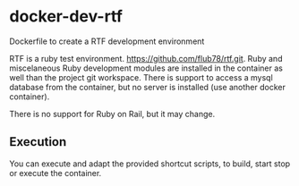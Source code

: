 # docker-dev-rtf
Dockerfile to create a RTF development environment

RTF is a ruby test environment. https://github.com/flub78/rtf.git. Ruby and miscelaneous Ruby development modules are installed in the container as well than the project git workspace. There is support to access a mysql database from the container, but no server is installed (use another docker container).

There is no support for Ruby on Rail, but it may change.


## Execution

You can execute and adapt the provided shortcut scripts, to build, start stop or execute the container.

